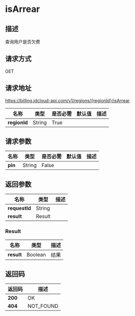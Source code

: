 # isArrear


## 描述
查询用户是否欠费

## 请求方式
GET

## 请求地址
https://billing.jdcloud-api.com/v1/regions/{regionId}/isArrear

|名称|类型|是否必需|默认值|描述|
|---|---|---|---|---|
|**regionId**|String|True| | |

## 请求参数
|名称|类型|是否必需|默认值|描述|
|---|---|---|---|---|
|**pin**|String|False| | |


## 返回参数
|名称|类型|描述|
|---|---|---|
|**requestId**|String| |
|**result**|Result| |

### Result
|名称|类型|描述|
|---|---|---|
|**result**|Boolean|结果|

## 返回码
|返回码|描述|
|---|---|
|**200**|OK|
|**404**|NOT_FOUND|
